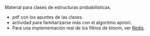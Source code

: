 Material para clases de estructuras probabilisticas. 

- pdf con los apuntes de las clases.
- actividad para familiarizarse más con el algoritmo apriori.
- Para una implementación real de los filtros de bloom, ver [Redis](https://redis.io/docs/latest/develop/data-types/probabilistic/bloom-filter/).
